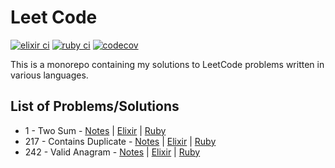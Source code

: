 # Leet Code

[![elixir ci](https://github.com/terenceponce/leetcode/actions/workflows/elixir_ci.yml/badge.svg)](https://github.com/terenceponce/leetcode/actions/workflows/elixir_ci.yml)
[![ruby ci](https://github.com/terenceponce/leetcode/actions/workflows/ruby_ci.yml/badge.svg)](https://github.com/terenceponce/leetcode/actions/workflows/ruby_ci.yml)
[![codecov](https://codecov.io/gh/terenceponce/leetcode/graph/badge.svg?token=i7gC0Uuurl)](https://codecov.io/gh/terenceponce/leetcode)

This is a monorepo containing my solutions to LeetCode problems written in various languages.

## List of Problems/Solutions

- 1 - Two Sum - [Notes](notes/0001_two_sum.md) | [Elixir](elixir/lib/solutions/0001_two_sum/two_sum.ex) | [Ruby](ruby/lib/solutions/0001_two_sum/two_sum.rb)
- 217 - Contains Duplicate - [Notes](notes/0217_contains_duplicate.md) | [Elixir](elixir/lib/solutions/0217_contains_duplicate/contains_duplicate.ex) | [Ruby](ruby/lib/solutions/0217_contains_duplicate/contains_duplicate.rb)
- 242 - Valid Anagram - [Notes](notes/0242_valid_anagram.md) | [Elixir](elixir/lib/solutions/0242_valid_anagram/valid_anagram.ex) | [Ruby](ruby/lib/solutions/0242_valid_anagram/valid_anagram.rb)

